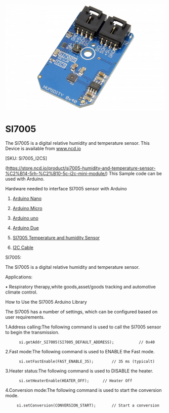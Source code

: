[![SI7005](SI7005_I2C.png)](https://store.ncd.io/product/si7005-humidity-and-temperature-sensor-%C2%B14-5rh-%C2%B10-5c-i2c-mini-module/)

# SI7005

The SI7005 is a digital relative humidity and temperature sensor.
This Device is available from www.ncd.io 

[SKU: SI7005_I2CS]

(https://store.ncd.io/product/si7005-humidity-and-temperature-sensor-%C2%B14-5rh-%C2%B10-5c-i2c-mini-module/)
This Sample code can be used with Arduino.

Hardware needed to interface SI7005 sensor with Arduino

1. <a href="https://store.ncd.io/product/i2c-shield-for-arduino-nano/">Arduino Nano</a>

2. <a href="https://store.ncd.io/product/i2c-shield-for-arduino-micro-with-i2c-expansion-port/">Arduino Micro</a>

3. <a href="https://store.ncd.io/product/i2c-shield-for-arduino-uno/">Arduino uno</a>

4. <a href="https://store.ncd.io/product/dual-i2c-shield-for-arduino-due-with-modular-communications-interface/">Arduino Due</a>

5. <a href="https://store.ncd.io/product/si7005-humidity-and-temperature-sensor-%C2%B14-5rh-%C2%B10-5c-i2c-mini-module/">SI7005 Temperature and humidity Sensor</a>

6. <a href="https://store.ncd.io/product/i%C2%B2c-cable/">I2C Cable</a>

SI7005:

The SI7005 is a digital relative humidity and temperature sensor.

Applications:

• Respiratory therapy,white goods,asset/goods tracking and automotive climate control.

How to Use the SI7005 Arduino Library

The SI7005 has a number of settings, which can be configured based on user requirements.
          
1.Address calling:The following command is used to call the SI7005 sensor to begin the transmission.

          si.getAddr_SI7005(SI7005_DEFAULT_ADDRESS);           // 0x40
            
2.Fast mode:The following command is used to ENABLE the Fast mode.

          si.setFastEnable(FAST_ENABLE_35);        // 35 ms (typicalt)     

3.Heater status:The following command is used to DISABLE the heater.

          si.setHeaterEnable(HEATER_OFF);      // Heater Off
             
4.Conversion mode:The following command is used to start the conversion mode.        
             
         si.setConversion(CONVERSION_START);       // Start a conversion
          

